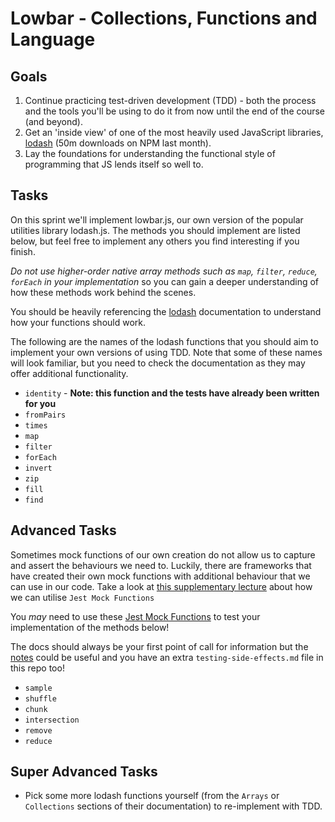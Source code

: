 # Lowbar - Collections, Functions and Language

## Goals

1. Continue practicing test-driven development (TDD) - both the process and the tools you'll be using to do it from now until the end of the course (and beyond).
2. Get an 'inside view' of one of the most heavily used JavaScript libraries, [lodash](https://lodash.com/) (50m downloads on NPM last month).
3. Lay the foundations for understanding the functional style of programming that JS lends itself so well to.

## Tasks

On this sprint we'll implement lowbar.js, our own version of the popular utilities library lodash.js. The methods you should implement are listed below, but feel free to implement any others you find interesting if you finish.

_Do not use higher-order native array methods such as `map`, `filter`, `reduce`, `forEach` in your implementation_ so you can gain a deeper understanding of how these methods work behind the scenes.

You should be heavily referencing the [lodash](https://lodash.com/docs/4.17.4/) documentation to understand how your functions should work.

The following are the names of the lodash functions that you should aim to implement your own versions of using TDD. Note that some of these names will look familiar, but you need to check the documentation as they may offer additional functionality.

- `identity` - **Note: this function and the tests have already been written for you**
- `fromPairs`
- `times`
- `map`
- `filter`
- `forEach`
- `invert`
- `zip`
- `fill`
- `find`

## Advanced Tasks

Sometimes mock functions of our own creation do not allow us to capture and assert the behaviours we need to. Luckily, there are frameworks that have created their own mock functions with additional behaviour that we can use in our code. Take a look at [this supplementary lecture](https://youtu.be/4My60UEhPCc) about how we can utilise `Jest Mock Functions`

You _may_ need to use these [Jest Mock Functions](https://jestjs.io/docs/mock-functions) to test your implementation of the methods below!

The docs should always be your first point of call for information but the [notes](https://notes.northcoders.com/courses/js-fundamentals/testing-higher-order-functions) could be useful and you have an extra `testing-side-effects.md` file in this repo too!

- `sample`
- `shuffle`
- `chunk`
- `intersection`
- `remove`
- `reduce`

## Super Advanced Tasks

- Pick some more lodash functions yourself (from the `Arrays` or `Collections` sections of their documentation) to re-implement with TDD.
